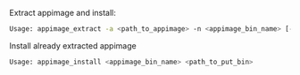 Extract appimage and install:

```bash
Usage: appimage_extract -a <path_to_appimage> -n <appimage_bin_name> [-p <path_to_put_bin>] [-o <path_to_extract_appimage]
```

Install already extracted appimage

```bash
Usage: appimage_install <appimage_bin_name> <path_to_put_bin>
```
